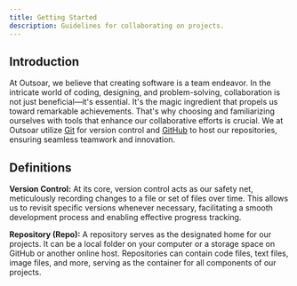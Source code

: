 ```yaml
---
title: Getting Started
description: Guidelines for collaborating on projects.
---
```


## Introduction

At Outsoar, we believe that creating software is a team endeavor. In the intricate world of coding, designing, and problem-solving, collaboration is not just beneficial—it's essential. It's the magic ingredient that propels us toward remarkable achievements. That's why choosing and familiarizing ourselves with tools that enhance our collaborative efforts is crucial. We at Outsoar utilize [Git](https://git-scm.com/) for version control and [GitHub](https://github.com/) to host our repositories, ensuring seamless teamwork and innovation.

## Definitions

**Version Control:** At its core, version control acts as our safety net, meticulously recording changes to a file or set of files over time. This allows us to revisit specific versions whenever necessary, facilitating a smooth development process and enabling effective progress tracking.

**Repository (Repo):** A repository serves as the designated home for our projects. It can be a local folder on your computer or a storage space on GitHub or another online host. Repositories can contain code files, text files, image files, and more, serving as the container for all components of our projects.
